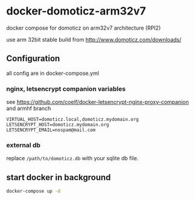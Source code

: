 # docker-domoticz-arm32v7
docker compose for domoticz on arm32v7 architecture (RPI2)

use arm 32bit stable build from <http://www.domoticz.com/downloads/>

## Configuration

all config are in docker-compose.yml

### nginx, letsencrypt companion variables

see <https://github.com/coelf/docker-letsencrypt-nginx-proxy-companion>
and armhf branch

```docker-compose
VIRTUAL_HOST=domoticz.local,domoticz.mydomain.org
LETSENCRYPT_HOST=domoticz.mydomain.org
LETSENCRYPT_EMAIL=nospam@mail.com
```

### external db

replace `/path/to/domoticz.db` with your sqlite db file.

## start docker in background

```bash
docker-compose up -d
```
